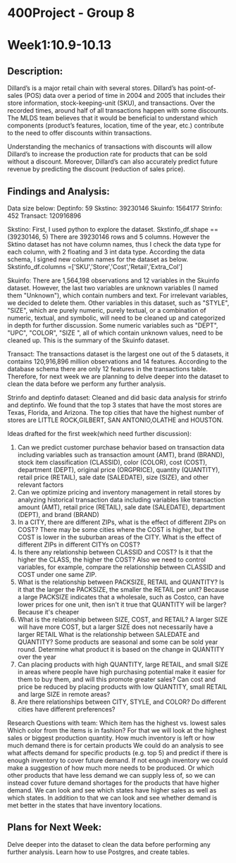 # 400Project - Group 8 

# Week1:10.9-10.13


## Description:
Dillard’s is a major retail chain with several stores. Dillard’s has point-of-sales (POS) data over a period of time in 2004 and 2005 that includes their store information, stock-keeping-unit (SKU), and transactions. Over the recorded times, around half of all transactions happen with some discounts. The MLDS team believes that it would be beneficial to understand which components (product’s features, location, time of the year, etc.) contribute to the need to offer discounts within transactions.


Understanding the mechanics of transactions with discounts will allow Dillard’s to increase the production rate for products that can be sold without a discount. Moreover, Dillard’s can also accurately predict future revenue by predicting the discount (reduction of sales price).


## Findings and Analysis:
Data size below:
Deptinfo: 59
Skstino: 39230146
Skuinfo: 1564177
Strinfo: 452
Transact: 120916896

Skstino:
First, I used python to explore the dataset.
Skstinfo_df.shape == (39230146, 5)
There are 39230146 rows and 5 columns. However the Sktino dataset has not have column names, thus I check the data type for each column, with 2 floating and 3 int data type. According the data schema, I signed new column names for the dataset as below.
Skstinfo_df.columns =['SKU','Store','Cost','Retail','Extra_Col']


Skuinfo:
There are 1,564,198 observations and 12 variables in the Skuinfo dataset. However, the last two variables are unknown variables (I named them "Unknown"), which contain numbers and text. For irrelevant variables, we decided to delete them.
Other variables in this dataset, such as "STYLE", "SIZE", which are purely numeric, purely textual, or a combination of numeric, textual, and symbolic, will need to be cleaned up and categorized in depth for further discussion.
Some numeric variables such as "DEPT", "UPC", "COLOR", "SIZE ", all of which contain unknown values, need to be cleaned up.
This is the summary of the Skuinfo dataset.


Transact:
The transactions dataset is the largest one out of the 5 datasets, it contains 120,916,896 million observations and 14 features. According to the database schema there are only 12 features in the transactions table. Therefore, for next week we are planning to delve deeper into the dataset to clean the data before we perform any further analysis.

Strinfo and deptinfo dataset:
Cleaned and did basic data analysis for strinfo and  deptinfo. We found that the top 3 states that have the most stores are Texas, Florida, and Arizona. The top cities that have the highest number of  stores are LITTLE ROCK,GILBERT, SAN ANTONIO,OLATHE and HOUSTON.


Ideas drafted for the first week(which need further discussion):
1. Can we predict customer purchase behavior based on transaction data including variables such as transaction amount (AMT), brand (BRAND), stock item classification (CLASSID), color (COLOR), cost (COST), department (DEPT), original price (ORGPRICE), quantity (QUANTITY), retail price (RETAIL), sale date (SALEDATE), size (SIZE), and other relevant factors
2. Can we optimize pricing and inventory management in retail stores by analyzing historical transaction data
including variables like transaction amount (AMT), retail price (RETAIL), sale date (SALEDATE), department (DEPT), and brand (BRAND)
3. In a CITY, there are different ZIPs, what is the effect of different ZIPs on COST? There may be some cities where the COST is higher, but the COST is lower in the suburban areas of the CITY. What is the effect of different ZIPs in different CITYs on COST?
4. Is there any relationship between CLASSID and COST? Is it that the higher the CLASS, the higher the COST? Also we need to control variables, for example, compare the relationship between CLASSID and COST under one same ZIP.
5. What is the relationship between PACKSIZE, RETAIL and QUANTITY? Is it that the larger the PACKSIZE, the smaller the RETAIL per unit? Because a large PACKSIZE indicates that a wholesale, such as Costco, can have lower prices for one unit, then isn't it true that QUANTITY will be larger? Because it's cheaper
6. What is the relationship between SIZE, COST, and RETAIL? A larger SIZE will have more COST, but a larger SIZE does not necessarily have a larger RETAIL
What is the relationship between SALEDATE and QUANTITY? Some products are seasonal and some can be sold year round. Determine what product it is based on the change in QUANTITY over the year
7. Can placing products with high QUANTITY, large RETAIL, and small SIZE in areas where people have high purchasing potential make it easier for them to buy them, and will this promote greater sales? Can cost and price be reduced by placing products with low QUANTITY, small RETAIL and large SIZE in remote areas?
8. Are there relationships between CITY, STYLE, and COLOR? Do different cities have different preferences?

Research Questions with team: 
Which item has the highest vs. lowest sales 
Which color from the items is in fashion? 
For that we will look at the highest sales or biggest production quantity. 
How much inventory is left or how much demand there is for certain products
We could do an analysis to see what affects demand for specific products (e.g. top 5) and predict if there is enough inventory to cover future demand. 
If not enough inventory we could make a suggestion of how much more needs to be produced. 
Or  which other products that have less demand we can supply less of, so we  can instead cover future demand shortages for the products that have higher demand. 
We can look and see which states have higher sales as well as which states. In addition to that we can look and see whether demand is met better in the states that have inventory locations.  


## Plans for Next Week:
Delve deeper into the dataset to clean the data before performing any further analysis.
Learn how to use Postgres, and create tables.

